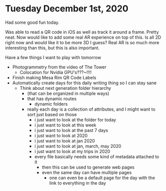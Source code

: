 # Tuesday December 1st, 2020

Had some good fun today.

Was able to read a QR code in iOS as well as track it around a frame. Pretty neat.
Now would like to add some real AR experience on top of this. Is all 2D right now
and would like it to be more 3D I guess? Real AR is so much more interesting
than this, but this is also important.

Have a few things I want to play with tomorrow

* Photogrammetry from the video of The Tower
  * Colocation for Nvidia GPU's???~!!!!
* Finish making Mesa Rim QR Code Labels
* Automatically create days for this daily writing thing so I can stay sane
  * Think about next generation folder hierarchy 
    * (that can be organized in multiple ways)
    * that has dynamic routes
      * dynamic folders
    * really each day is a collection of attributes, and I might want to sort just based on those
      * i just want to look at the folder for today
      * i just want to look at this week
      * i just want to look at the past 7 days
      * i just want to look at 2020
      * i just want to look at jan 2020
      * i just want to look at jan, march, may 2020
      * i just want to look at my trips in 2020
      * every file basically needs some kind of metadata attached to it
        * then this can be used to generate web pages
        * even the same day can have multiple pages
          * one can even be a default page for the day with the link to everything in the day
